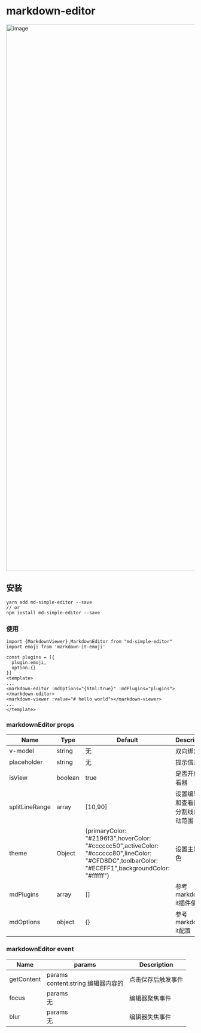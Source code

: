 # markdown-editor

<img width="1462" alt="image" src="https://user-images.githubusercontent.com/35795645/167868438-7cefd3c5-5b71-40c9-86cc-41fafd90fd6b.png">

## 安装
```
yarn add md-simple-editor --save
// or
npm install md-simple-editor --save
```

### 使用
```
import {MarkdownViewer},MarkdownEditor from "md-simple-editor"
import emoji from 'markdown-it-emoji'

const plugins = [{
  plugin:emoji,
  option:{}
}]
<template>
...
<markdown-editor :mdOptions="{html:true}" :mdPlugins="plugins"></markdown-editor>
<markdown-viewer :value="# hello world"></markdown-viewer>
...
</template>
```

### markdownEditor props

|Name|Type|Default|Description|
|---|---|---|---|
|v-model|string|无|双向绑定|
|placeholder|string|无|提示信息|
|isView|boolean|true|是否开启查看器|
|splitLineRange|array|[10,90]|设置编辑器和查看器的分割线的移动范围|
|theme|Object|{primaryColor: "#2196f3",hoverColor: "#cccccc50",activeColor: "#cccccc80",lineColor: "#CFD8DC",toolbarColor: "#ECEFF1",backgroundColor: "#ffffff"}|设置主题颜色|
|mdPlugins|array|[]|参考markdown-it插件使用|
|mdOptions|object|{}|参考markdown-it配置|
      
### markdownEditor event
|Name|params|Description|
|---|---|---|
|getContent|params<br> content:string  编辑器内容的|点击保存后触发事件|
|focus|params<br>无|编辑器聚焦事件|
|blur|params<br>无|编辑器失焦事件|